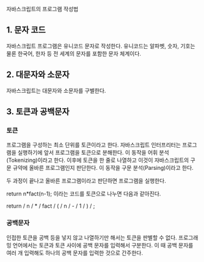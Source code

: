 자바스크립트의 프로그램 작성법

## 1. 문자 코드

자바스크립트 프로그램은 유니코드 문자로 작성한다. 유니코드는 알파벳, 숫자, 기호는 물론 한국어, 한자 등 전 세계의 문자를 포함한 문자 체계이다.

## 2. 대문자와 소문자

자바스크립트는 대문자와 소문자를 구별한다.

## 3. 토큰과 공백문자

### 토큰

프로그램을 구성하는 최소 단위를 토큰이라고 한다. 자바스크립트 인터프리터는 프로그램을 실행하기에 앞서 프로그램을 토큰으로 분해한다. 이 동작을 어휘 분석(Tokenizing)이라고 한다. 이후에 토큰을 한 줄로 나열하고 이것이 자바스크립트의 구문 규약에 올바른 프로그램인지 판단한다. 이 동작을 구문 분석(Parsing)이라고 한다.

두 과정이 끝나고 올바른 프로그램이라고 판단하면 프로그램을 실행한다.

return n*fact(n-1); 이라는 코드를 토큰으로 나누면 다음과 같아진다.

return / n / * / fact / ( / n / - / 1 / ) / ;

### 공백문자

인접한 토큰을 공백 등을 넣지 않고 나열하기만 해서는 토큰을 판별할 수 없다. 프로그래밍 언어에서는 토큰과 토큰 사이에 공백 문자를 입력해서 구분한다. 이 때 공백 문자를 여러 개 입력해도 하나의 공백 문자를 입력한 것으로 간주한다.

